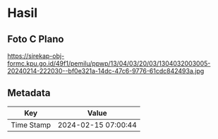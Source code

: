 # Hasil

## Foto C Plano

https://sirekap-obj-formc.kpu.go.id/49f1/pemilu/ppwp/13/04/03/20/03/1304032003005-20240214-222030--bf0e321a-14dc-47c6-9776-61cdc842493a.jpg


## Metadata

| Key        | Value               |
| ---------- | ------------------- |
| Time Stamp | 2024-02-15 07:00:44 |



